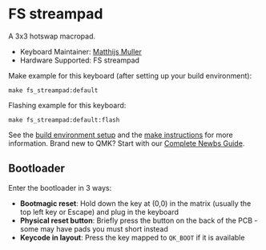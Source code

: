 FS streampad
========

A 3x3 hotswap macropad.

* Keyboard Maintainer: [Matthijs Muller](https://github.com/Smollchungus)
* Hardware Supported: FS streampad

Make example for this keyboard (after setting up your build environment):

    make fs_streampad:default

Flashing example for this keyboard:

    make fs_streampad:default:flash

See the [build environment setup](https://docs.qmk.fm/#/getting_started_build_tools) and the [make instructions](https://docs.qmk.fm/#/getting_started_make_guide) for more information. Brand new to QMK? Start with our [Complete Newbs Guide](https://docs.qmk.fm/#/newbs).

## Bootloader

Enter the bootloader in 3 ways:

* **Bootmagic reset**: Hold down the key at (0,0) in the matrix (usually the top left key or Escape) and plug in the keyboard
* **Physical reset button**: Briefly press the button on the back of the PCB - some may have pads you must short instead
* **Keycode in layout**: Press the key mapped to `QK_BOOT` if it is available
